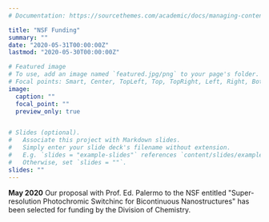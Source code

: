 ```yaml
---
# Documentation: https://sourcethemes.com/academic/docs/managing-content/

title: "NSF Funding"
summary: ""
date: "2020-05-31T00:00:00Z"
lastmod: "2020-05-30T00:00:00Z"

# Featured image
# To use, add an image named `featured.jpg/png` to your page's folder.
# Focal points: Smart, Center, TopLeft, Top, TopRight, Left, Right, BottomLeft, Bottom, BottomRight.
image:
  caption: ""
  focal_point: ""
  preview_only: true


# Slides (optional).
#   Associate this project with Markdown slides.
#   Simply enter your slide deck's filename without extension.
#   E.g. `slides = "example-slides"` references `content/slides/example-slides.md`.
#   Otherwise, set `slides = ""`.
slides: ""
---
```

**May 2020** Our proposal with Prof. Ed. Palermo to the NSF entitled "Super-resolution Photochromic Switchinc for Bicontinuous Nanostructures" has been selected for funding by the Division of Chemistry.
